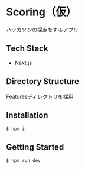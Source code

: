 # Scoring（仮）
<!-- メインビジュアルを載せる -->
<!-- 概要を書く -->
ハッカソンの採点をするアプリ

## Tech Stack
<!-- 技術スタックを載せる -->
- Next.js

## Directory Structure
<!-- ディレクトリ構成図を載せる -->
Featuresディレクトリを採用

<!-- ## Requirements -->
<!-- 必要条件を書く -->

## Installation
<!-- インストール方法・コマンドを書く -->
```console
$ npm i
```

## Getting Started
<!-- 実行する方法などを書く -->
```console
$ npm run dev
```